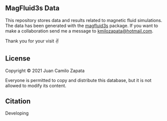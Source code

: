 ## MagFluid3s Data

This repository stores data and results related to magnetic fluid simulations. The data has been generated with the [magfluid3s](https://github.com/jczapata1/magfluid3s) package. If you want to make a collaboration send me a message to kmilozapata@hotmail.com. 

Thank you for your visit :v:

## License

Copyright © 2021 Juan Camilo Zapata   

Everyone is permitted to copy and distribute this database, but it is not allowed to modify its content.

## Citation

Developing
